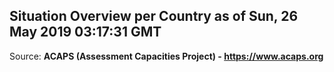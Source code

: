 ## Situation Overview per Country as of Sun, 26 May 2019 03:17:31 GMT

Source: **ACAPS (Assessment Capacities Project) - https://www.acaps.org**